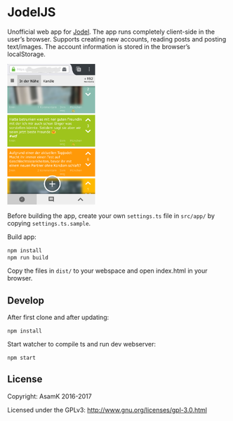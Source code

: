 # JodelJS

Unofficial web app for [Jodel](https://jodel-app.com/). The app runs completely client-side in the user’s browser. Supports creating new accounts, reading posts and posting text/images.
The account information is stored in the browser’s localStorage.

<img src="https://github.com/AsamK/JodelJS/blob/master/screenshot.png" width="200" alt="DesktopJodel Screenshot">

Before building the app, create your own `settings.ts` file in `src/app/` by copying `settings.ts.sample`.

Build app:

    npm install
    npm run build

Copy the files in `dist/` to your webspace and open index.html in your browser.

## Develop
After first clone and after updating:

    npm install

Start watcher to compile ts and run dev webserver:

    npm start

## License

Copyright: AsamK 2016-2017

Licensed under the GPLv3: http://www.gnu.org/licenses/gpl-3.0.html
